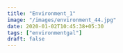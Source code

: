 ```yaml
---
title: "Environment_1"
image: "/images/environment_44.jpg"
date: 2020-01-02T10:45:38+05:30
tags: ["environmentgal"]
draft: false
---
```



